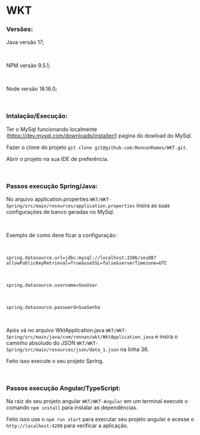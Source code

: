 # WKT
<h3>
  Versões:
</h3>

Java versão 17;

<br/>

NPM versão 9.5.1;

<br/>

Node versão 18.16.0;

<br/>

<h3>
  Intalação/Execução:
</h3>

Ter o MySql funcionando localmente (https://dev.mysql.com/downloads/installer/) pagina do dowload do MySql.

Fazer o clone do projeto `git clone git@github.com:RennanRamos/WKT.git`.

Abrir o projeto na sua IDE de preferência.

<br/>

<h3>
Passos execução Spring/Java:
</h3>

No arquivo application.properties `WKT/WKT-Spring/src/main/resources/application.properties` insira as suas configurações de banco geradas no MySql.

<br/>

Exemplo de como deve ficar a configuração:

<br/>

`spring.datasource.url=jdbc:mysql://localhost:3306/seuDB?allowPublicKeyRetrieval=True&useSSL=false&serverTimezone=UTC`

<br/>

`spring.datasource.username=SeuUser`

<br/>

`spring.datasource.password=SuaSenha`

<br/>

Após vá no arquivo WktApplication.java `WKT/WKT-Spring/src/main/java/com/rennan/wkt/WktApplication.java` 
e insira o caminho absoludo do JSON `WKT/WKT-Spring/src/main/resources/json/data_1.json` na linha 36.

Feito isso execute o seu projeto Spring.

<br/>

<h3>
Passos execução Angular/TypeScript:
</h3>

Na raiz do seu projeto angular `WKT/WKT-Angular` em um terminal execute o comando `npm install` para instalar as dependências.

Feito isso use o `npm run start` para executar seu projeto angular e acesse o `http://localhost:4200` para verificar a aplicação.






